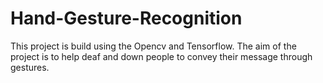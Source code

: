 # Hand-Gesture-Recognition
This project is build using the Opencv and Tensorflow. The aim of the project is to help deaf and down people to convey their message through gestures.
